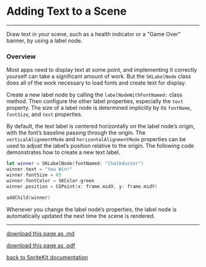 # Adding Text to a Scene

----------------------------

Draw text in your scene, such as a health indicator or a "Game Over" banner, by using a label node.

### Overview

Most apps need to display text at some point, and implementing it correctly yourself can take a significant amount of work. But the `SKLabelNode` class does all of the work necessary to load fonts and create text for display.

Create a new label node by calling the `labelNodeWithFontNamed:` class method. Then configure the other label properties, especially the `text` property. The size of a label node is determined implicitly by its `fontName`, `fontSize`, and `text` properties.

By default, the text label is centered horizontally on the label node’s origin, with the font’s baseline passing through the origin. The `verticalAlignmentMode` and `horizontalAlignmentMode` properties can be used to adjust the label’s position relative to the origin. The following code demonstrates how to create a new text label.

```swift
let winner = SKLabelNode(fontNamed: "Chalkduster")
winner.text = "You Win!"
winner.fontSize = 65
winner.fontColor = SKColor.green
winner.position = CGPoint(x: frame.midX, y: frame.midY)
   
addChild(winner)
```

Whenever you change the label node’s properties, the label node is automatically updated the next time the scene is rendered.

--------------------------------------

[download this page as .md](https://raw.githubusercontent.com/retrokid/retrokid.github.io/master/tech_notes/spritekit_documentation/041-sklabelnode-adding-text-to-a-scene.md)

[download this page as .pdf](https://github.com/retrokid/retrokid.github.io/raw/master/tech_notes/spritekit_documentation/041-sklabelnode-adding-text-to-a-scene.pdf)

[back to SpriteKit documentation](./spritekit-documentation)
